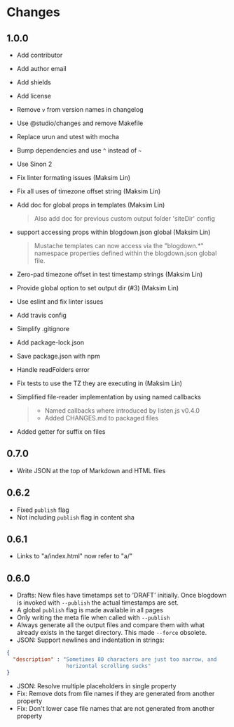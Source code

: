 # Changes

## 1.0.0

- Add contributor
- Add author email
- Add shields
- Add license
- Remove `v` from version names in changelog
- Use @studio/changes and remove Makefile
- Replace urun and utest with mocha
- Bump dependencies and use `^` instead of `~`
- Use Sinon 2
- Fix linter formating issues (Maksim Lin)
- Fix all uses of timezone offset string (Maksim Lin)
- Add doc for global props in templates (Maksim Lin)

    > Also add doc for previous custom output folder 'siteDir' config

- support accessing props within blogdown.json global (Maksim Lin)

    > Mustache templates can now access via the "blogdown.*" namespace
    > properties defined within the blogdown.json global file.

- Zero-pad timezone offset in test timestamp strings (Maksim Lin)
- Provide global option to set output dir (#3) (Maksim Lin)
- Use eslint and fix linter issues
- Add travis config
- Simplify .gitignore
- Add package-lock.json
- Save package.json with npm
- Handle readFolders error
- Fix tests to use the TZ they are executing in (Maksim Lin)
- Simplified file-reader implementation by using named callbacks

    > - Named callbacks where introduced by listen.js v0.4.0
    > - Added CHANGES.md to packaged files

- Added getter for suffix on files

## 0.7.0

- Write JSON at the top of Markdown and HTML files

## 0.6.2

- Fixed `publish` flag
- Not including `publish` flag in content sha

## 0.6.1

- Links to "a/index.html" now refer to "a/"

## 0.6.0

- Drafts: New files have timetamps set to 'DRAFT' initially. Once blogdown is
  invoked with `--publish` the actual timestamps are set.
- A global `publish` flag is made available in all pages
- Only writing the meta file when called with `--publish`
- Always generate all the output files and compare them with what already
  exists in the target directory. This made `--force` obsolete.
- JSON: Support newlines and indentation in strings:

```json
{
  "description" : "Sometimes 80 characters are just too narrow, and
                   horizontal scrolling sucks"
}
```

- JSON: Resolve multiple placeholders in single property
- Fix: Remove dots from file names if they are generated from another property
- Fix: Don't lower case file names that are not generated from another property
